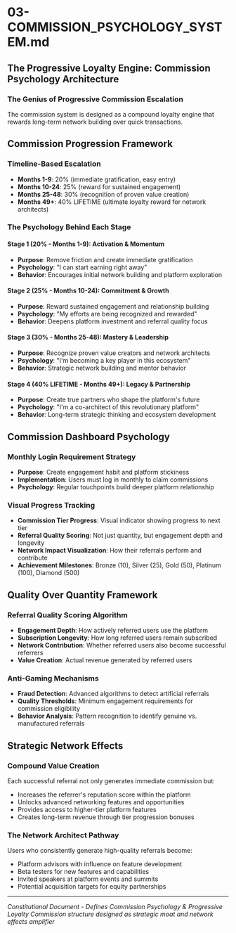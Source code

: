 # 03-COMMISSION_PSYCHOLOGY_SYSTEM.md

## The Progressive Loyalty Engine: Commission Psychology Architecture

### The Genius of Progressive Commission Escalation

The commission system is designed as a compound loyalty engine that rewards long-term network building over quick transactions.

## Commission Progression Framework

### Timeline-Based Escalation
- **Months 1-9**: 20% (immediate gratification, easy entry)
- **Months 10-24**: 25% (reward for sustained engagement)  
- **Months 25-48**: 30% (recognition of proven value creation)
- **Months 49+**: 40% LIFETIME (ultimate loyalty reward for network architects)

### The Psychology Behind Each Stage

#### Stage 1 (20% - Months 1-9): Activation & Momentum
- **Purpose**: Remove friction and create immediate gratification
- **Psychology**: "I can start earning right away"
- **Behavior**: Encourages initial network building and platform exploration

#### Stage 2 (25% - Months 10-24): Commitment & Growth  
- **Purpose**: Reward sustained engagement and relationship building
- **Psychology**: "My efforts are being recognized and rewarded"
- **Behavior**: Deepens platform investment and referral quality focus

#### Stage 3 (30% - Months 25-48): Mastery & Leadership
- **Purpose**: Recognize proven value creators and network architects
- **Psychology**: "I'm becoming a key player in this ecosystem"
- **Behavior**: Strategic network building and mentor behavior

#### Stage 4 (40% LIFETIME - Months 49+): Legacy & Partnership
- **Purpose**: Create true partners who shape the platform's future
- **Psychology**: "I'm a co-architect of this revolutionary platform"
- **Behavior**: Long-term strategic thinking and ecosystem development

## Commission Dashboard Psychology

### Monthly Login Requirement Strategy
- **Purpose**: Create engagement habit and platform stickiness
- **Implementation**: Users must log in monthly to claim commissions
- **Psychology**: Regular touchpoints build deeper platform relationship

### Visual Progress Tracking
- **Commission Tier Progress**: Visual indicator showing progress to next tier
- **Referral Quality Scoring**: Not just quantity, but engagement depth and longevity
- **Network Impact Visualization**: How their referrals perform and contribute
- **Achievement Milestones**: Bronze (10), Silver (25), Gold (50), Platinum (100), Diamond (500)

## Quality Over Quantity Framework

### Referral Quality Scoring Algorithm
- **Engagement Depth**: How actively referred users use the platform
- **Subscription Longevity**: How long referred users remain subscribed
- **Network Contribution**: Whether referred users also become successful referrers
- **Value Creation**: Actual revenue generated by referred users

### Anti-Gaming Mechanisms
- **Fraud Detection**: Advanced algorithms to detect artificial referrals
- **Quality Thresholds**: Minimum engagement requirements for commission eligibility
- **Behavior Analysis**: Pattern recognition to identify genuine vs. manufactured referrals

## Strategic Network Effects

### Compound Value Creation
Each successful referral not only generates immediate commission but:
- Increases the referrer's reputation score within the platform
- Unlocks advanced networking features and opportunities
- Provides access to higher-tier platform features
- Creates long-term revenue through tier progression bonuses

### The Network Architect Pathway
Users who consistently generate high-quality referrals become:
- Platform advisors with influence on feature development
- Beta testers for new features and capabilities
- Invited speakers at platform events and summits
- Potential acquisition targets for equity partnerships

---

*Constitutional Document - Defines Commission Psychology & Progressive Loyalty*
*Commission structure designed as strategic moat and network effects amplifier*